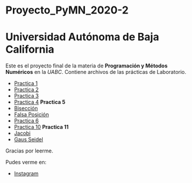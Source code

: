 # Proyecto_PyMN_2020-2
# Universidad Autónoma de Baja California

Este es el proyecto final de la materia de **Programación y Métodos Numéricos** en la _UABC_. Contiene archivos de las prácticas de Laboratorio.

* [Practica 1](https://github.com/florjordan/Proyecto_PyMN_2020-2/tree/main/Practica%201)
* [Practica 2](https://github.com/florjordan/Proyecto_PyMN_2020-2/tree/main/Practica%202)
* [Practica 3](https://github.com/florjordan/Proyecto_PyMN_2020-2/tree/main/Practica%203)
* [Practica 4](https://github.com/florjordan/Proyecto_PyMN_2020-2/tree/main/Practica%204)
**Practica 5**
* [Bisección](https://github.com/florjordan/Proyecto_PyMN_2020-2/blob/main/Practica%205/Bisecci%C3%B3n.cpp)
* [Falsa Posición](https://github.com/florjordan/Proyecto_PyMN_2020-2/blob/main/Practica%205/Falsa%20posici%C3%B3n.cpp)
* [Practica 6](https://github.com/florjordan/Proyecto_PyMN_2020-2/blob/main/Practica%206/Practica%206.cpp)
* [Practica 10](https://github.com/florjordan/Proyecto_PyMN_2020-2/blob/main/Practica%2010/Practica%2010.cpp)
**Practica 11**
* [Jacobi](https://github.com/florjordan/Proyecto_PyMN_2020-2/blob/main/Practica%2011/Jacobi.cpp)
* [Gaus Seidel](https://github.com/florjordan/Proyecto_PyMN_2020-2/blob/main/Practica%2011/GaussSeidel.cpp)

Gracias por leerme. 

Pudes verme en:
* [Instagram](https://www.instagram.com/flor.jordan/)
